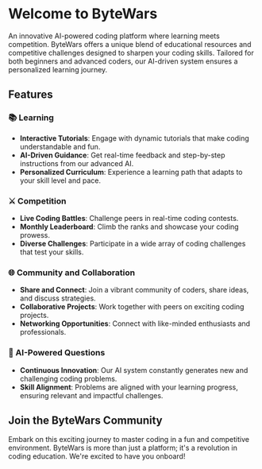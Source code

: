 # Welcome to ByteWars
An innovative AI-powered coding platform where learning meets competition. ByteWars offers a unique blend of educational resources and competitive challenges designed to sharpen your coding skills. Tailored for both beginners and advanced coders, our AI-driven system ensures a personalized learning journey.

## Features

### 📚 Learning
- **Interactive Tutorials**: Engage with dynamic tutorials that make coding understandable and fun.
- **AI-Driven Guidance**: Get real-time feedback and step-by-step instructions from our advanced AI.
- **Personalized Curriculum**: Experience a learning path that adapts to your skill level and pace.

### ⚔️ Competition
- **Live Coding Battles**: Challenge peers in real-time coding contests.
- **Monthly Leaderboard**: Climb the ranks and showcase your coding prowess.
- **Diverse Challenges**: Participate in a wide array of coding challenges that test your skills.

### 🌐 Community and Collaboration
- **Share and Connect**: Join a vibrant community of coders, share ideas, and discuss strategies.
- **Collaborative Projects**: Work together with peers on exciting coding projects.
- **Networking Opportunities**: Connect with like-minded enthusiasts and professionals.

### 🤖 AI-Powered Questions
- **Continuous Innovation**: Our AI system constantly generates new and challenging coding problems.
- **Skill Alignment**: Problems are aligned with your learning progress, ensuring relevant and impactful challenges.

## Join the ByteWars Community
Embark on this exciting journey to master coding in a fun and competitive environment. ByteWars is more than just a platform; it's a revolution in coding education. We're excited to have you onboard!

